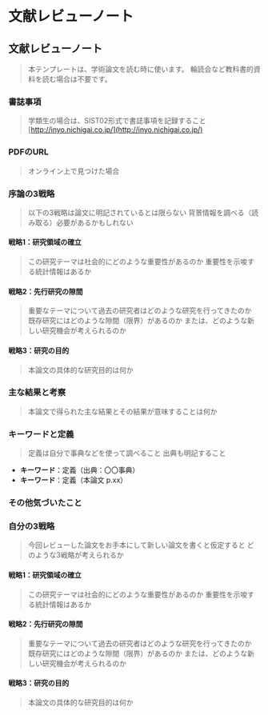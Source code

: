 # 文献レビューノート

## 文献レビューノート

> 本テンプレートは、学術論文を読む時に使います。 輪読会など教科書的資料を読む場合は不要です。

### 書誌事項

> 学類生の場合は、SIST02形式で書誌事項を記録すること [http://inyo.nichigai.co.jp/](http://inyo.nichigai.co.jp/)

### PDFのURL

> オンライン上で見つけた場合

### 序論の3戦略

> 以下の3戦略は論文に明記されているとは限らない 背景情報を調べる（読み取る）必要があるかもしれない

#### 戦略1：研究領域の確立

> この研究テーマは社会的にどのような重要性があるのか 重要性を示唆する統計情報はあるか

#### 戦略2：先行研究の隙間

> 重要なテーマについて過去の研究者はどのような研究を行ってきたのか 既存研究にはどのような隙間（限界）があるのか または、どのような新しい研究機会が考えられるのか

#### 戦略3：研究の目的

> 本論文の具体的な研究目的は何か

### 主な結果と考察

> 本論文で得られた主な結果とその結果が意味することは何か

### キーワードと定義

> 定義は自分で事典などを使って調べること 出典も明記すること

* **キーワード**：定義（出典：〇〇事典）
* **キーワード**：定義（本論文 p.xx）

### その他気づいたこと

### 自分の3戦略

> 今回レビューした論文をお手本にして新しい論文を書くと仮定すると どのような3戦略が考えられるか

#### 戦略1：研究領域の確立

> この研究テーマは社会的にどのような重要性があるのか 重要性を示唆する統計情報はあるか

#### 戦略2：先行研究の隙間

> 重要なテーマについて過去の研究者はどのような研究を行ってきたのか 既存研究にはどのような隙間（限界）があるのか または、どのような新しい研究機会が考えられるのか

#### 戦略3：研究の目的

> 本論文の具体的な研究目的は何か

